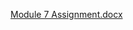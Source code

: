 [Module 7 Assignment.docx](https://github.com/user-attachments/files/18289755/Module.7.Assignment.docx)
